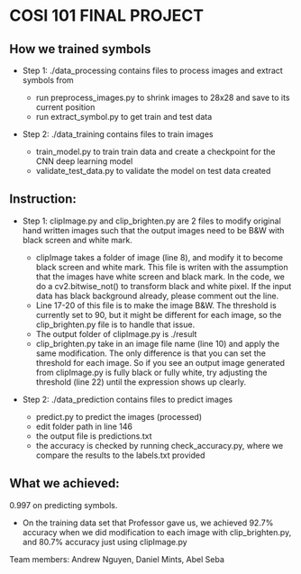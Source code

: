 # COSI 101 FINAL PROJECT

## How we trained symbols
* Step 1: ./data_processing contains files to process images and extract symbols from 
  - run preprocess_images.py to shrink images to 28x28 and save to its current position
  - run extract_symbol.py to get train and test data

* Step 2: ./data_training contains files to train images
  - train_model.py to train train data and create a checkpoint for the CNN deep learning model
  - validate_test_data.py to validate the model on test data created

## Instruction: 

* Step 1: clipImage.py and clip_brighten.py are 2 files to modify original hand written images such that the output images need to be B&W with black screen and white mark.
  - clipImage takes a folder of image (line 8), and modify it to become black screen and white mark. This file is writen with the assumption that the images have white screen and black mark. In the code, we do a cv2.bitwise_not() to transform black and white pixel. If the input data has black background already, please comment out the line. 
  - Line 17-20 of this file is to make the image B&W. The threshold is currently set to 90, but it might be different for each image, so the clip_brighten.py file is to handle that issue.
  - The output folder of clipImage.py is ./result
  - clip_brighten.py take in an image file name (line 10) and apply the same modification. The only difference is that you can set the threshold for each image. So if you see an output image generated from clipImage.py is fully black or fully white, try adjusting the threshold (line 22) until the expression shows up clearly.

* Step 2: ./data_prediction contains files to predict images
  - predict.py to predict the images (processed)
  - edit folder path in line 146
  - the output file is predictions.txt
  - the accuracy is checked by running check_accuracy.py, where we compare the results to the labels.txt provided

## What we achieved:

0.997 on predicting symbols.

* On the training data set that Professor gave us, we achieved 92.7% accuracy when we did modification to each image with clip_brighten.py, and 80.7% accuracy just using clipImage.py

Team members: Andrew Nguyen, Daniel Mints, Abel Seba
